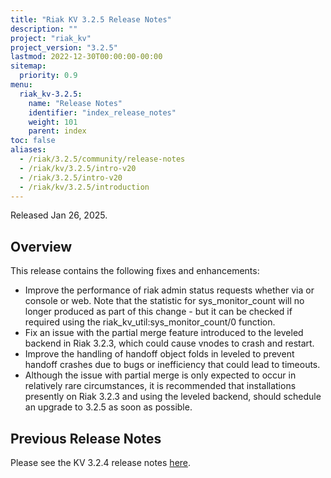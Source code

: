 ```yaml
---
title: "Riak KV 3.2.5 Release Notes"
description: ""
project: "riak_kv"
project_version: "3.2.5"
lastmod: 2022-12-30T00:00:00-00:00
sitemap:
  priority: 0.9
menu:
  riak_kv-3.2.5:
    name: "Release Notes"
    identifier: "index_release_notes"
    weight: 101
    parent: index
toc: false
aliases:
  - /riak/3.2.5/community/release-notes
  - /riak/kv/3.2.5/intro-v20
  - /riak/3.2.5/intro-v20
  - /riak/kv/3.2.5/introduction
---
```


Released Jan 26, 2025.

## Overview

This release contains the following fixes and enhancements:

* Improve the performance of riak admin status requests whether via or console or web. Note that the statistic for sys_monitor_count will no longer produced as part of this change - but it can be checked if required using the riak_kv_util:sys_monitor_count/0 function.
* Fix an issue with the partial merge feature introduced to the leveled backend in Riak 3.2.3, which could cause vnodes to crash and restart.
* Improve the handling of handoff object folds in leveled to prevent handoff crashes due to bugs or inefficiency that could lead to timeouts.
* Although the issue with partial merge is only expected to occur in relatively rare circumstances, it is recommended that installations presently on Riak 3.2.3 and using the leveled backend, should schedule an upgrade to 3.2.5 as soon as possible.


## Previous Release Notes

Please see the KV 3.2.4 release notes [here]({{<baseurl>}}riak/kv/3.2.4/release-notes/).

